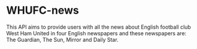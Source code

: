 # WHUFC-news

This API aims to provide users with all the news about English football club West Ham United in four English newspapers and these newspapers are: The Guardian, The Sun, Mirror and Daily Star.
